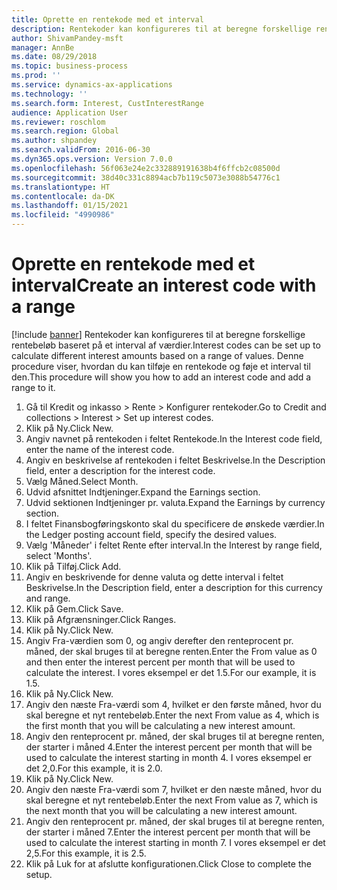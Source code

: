 ```yaml
---
title: Oprette en rentekode med et interval
description: Rentekoder kan konfigureres til at beregne forskellige rentebeløb baseret på et interval af værdier.
author: ShivamPandey-msft
manager: AnnBe
ms.date: 08/29/2018
ms.topic: business-process
ms.prod: ''
ms.service: dynamics-ax-applications
ms.technology: ''
ms.search.form: Interest, CustInterestRange
audience: Application User
ms.reviewer: roschlom
ms.search.region: Global
ms.author: shpandey
ms.search.validFrom: 2016-06-30
ms.dyn365.ops.version: Version 7.0.0
ms.openlocfilehash: 56f063e24e2c332889191638b4f6ffcb2c08500d
ms.sourcegitcommit: 38d40c331c8894acb7b119c5073e3088b54776c1
ms.translationtype: HT
ms.contentlocale: da-DK
ms.lasthandoff: 01/15/2021
ms.locfileid: "4990986"
---
```

# <a name="create-an-interest-code-with-a-range"></a><span data-ttu-id="17e8a-103">Oprette en rentekode med et interval</span><span class="sxs-lookup"><span data-stu-id="17e8a-103">Create an interest code with a range</span></span>

[!include [banner](../../includes/banner.md)]
<span data-ttu-id="17e8a-104">Rentekoder kan konfigureres til at beregne forskellige rentebeløb baseret på et interval af værdier.</span><span class="sxs-lookup"><span data-stu-id="17e8a-104">Interest codes can be set up to calculate different interest amounts based on a range of values.</span></span> <span data-ttu-id="17e8a-105">Denne procedure viser, hvordan du kan tilføje en rentekode og føje et interval til den.</span><span class="sxs-lookup"><span data-stu-id="17e8a-105">This procedure will show you how to add an interest code and add a range to it.</span></span>

1. <span data-ttu-id="17e8a-106">Gå til Kredit og inkasso > Rente > Konfigurer rentekoder.</span><span class="sxs-lookup"><span data-stu-id="17e8a-106">Go to Credit and collections > Interest > Set up interest codes.</span></span>
2. <span data-ttu-id="17e8a-107">Klik på Ny.</span><span class="sxs-lookup"><span data-stu-id="17e8a-107">Click New.</span></span>
3. <span data-ttu-id="17e8a-108">Angiv navnet på rentekoden i feltet Rentekode.</span><span class="sxs-lookup"><span data-stu-id="17e8a-108">In the Interest code field, enter the name of the interest code.</span></span>
4. <span data-ttu-id="17e8a-109">Angiv en beskrivelse af rentekoden i feltet Beskrivelse.</span><span class="sxs-lookup"><span data-stu-id="17e8a-109">In the Description field, enter a description for the interest code.</span></span>
5. <span data-ttu-id="17e8a-110">Vælg Måned.</span><span class="sxs-lookup"><span data-stu-id="17e8a-110">Select Month.</span></span>
6. <span data-ttu-id="17e8a-111">Udvid afsnittet Indtjeninger.</span><span class="sxs-lookup"><span data-stu-id="17e8a-111">Expand the Earnings section.</span></span>
7. <span data-ttu-id="17e8a-112">Udvid sektionen Indtjeninger pr. valuta.</span><span class="sxs-lookup"><span data-stu-id="17e8a-112">Expand the Earnings by currency section.</span></span>
8. <span data-ttu-id="17e8a-113">I feltet Finansbogføringskonto skal du specificere de ønskede værdier.</span><span class="sxs-lookup"><span data-stu-id="17e8a-113">In the Ledger posting account field, specify the desired values.</span></span>
9. <span data-ttu-id="17e8a-114">Vælg 'Måneder' i feltet Rente efter interval.</span><span class="sxs-lookup"><span data-stu-id="17e8a-114">In the Interest by range field, select 'Months'.</span></span>
10. <span data-ttu-id="17e8a-115">Klik på Tilføj.</span><span class="sxs-lookup"><span data-stu-id="17e8a-115">Click Add.</span></span>
11. <span data-ttu-id="17e8a-116">Angiv en beskrivende for denne valuta og dette interval i feltet Beskrivelse.</span><span class="sxs-lookup"><span data-stu-id="17e8a-116">In the Description field, enter a description for this currency and range.</span></span>
12. <span data-ttu-id="17e8a-117">Klik på Gem.</span><span class="sxs-lookup"><span data-stu-id="17e8a-117">Click Save.</span></span>
13. <span data-ttu-id="17e8a-118">Klik på Afgrænsninger.</span><span class="sxs-lookup"><span data-stu-id="17e8a-118">Click Ranges.</span></span>
14. <span data-ttu-id="17e8a-119">Klik på Ny.</span><span class="sxs-lookup"><span data-stu-id="17e8a-119">Click New.</span></span>
15. <span data-ttu-id="17e8a-120">Angiv Fra-værdien som 0, og angiv derefter den renteprocent pr. måned, der skal bruges til at beregne renten.</span><span class="sxs-lookup"><span data-stu-id="17e8a-120">Enter the From value as 0 and then enter the interest percent per month that will be used to calculate the interest.</span></span> <span data-ttu-id="17e8a-121">I vores eksempel er det 1.5.</span><span class="sxs-lookup"><span data-stu-id="17e8a-121">For our example, it is 1.5.</span></span>
16. <span data-ttu-id="17e8a-122">Klik på Ny.</span><span class="sxs-lookup"><span data-stu-id="17e8a-122">Click New.</span></span>
17. <span data-ttu-id="17e8a-123">Angiv den næste Fra-værdi som 4, hvilket er den første måned, hvor du skal beregne et nyt rentebeløb.</span><span class="sxs-lookup"><span data-stu-id="17e8a-123">Enter the next From value as 4, which is the first month that you will be calculating a new interest amount.</span></span>
18. <span data-ttu-id="17e8a-124">Angiv den renteprocent pr. måned, der skal bruges til at beregne renten, der starter i måned 4.</span><span class="sxs-lookup"><span data-stu-id="17e8a-124">Enter the interest percent per month that will be used to calculate the interest starting in month 4.</span></span> <span data-ttu-id="17e8a-125">I vores eksempel er det 2,0.</span><span class="sxs-lookup"><span data-stu-id="17e8a-125">For this example, it is 2.0.</span></span>
19. <span data-ttu-id="17e8a-126">Klik på Ny.</span><span class="sxs-lookup"><span data-stu-id="17e8a-126">Click New.</span></span>
20. <span data-ttu-id="17e8a-127">Angiv den næste Fra-værdi som 7, hvilket er den næste måned, hvor du skal beregne et nyt rentebeløb.</span><span class="sxs-lookup"><span data-stu-id="17e8a-127">Enter the next From value as 7, which is the next month that you will be calculating a new interest amount.</span></span>
21. <span data-ttu-id="17e8a-128">Angiv den renteprocent pr. måned, der skal bruges til at beregne renten, der starter i måned 7.</span><span class="sxs-lookup"><span data-stu-id="17e8a-128">Enter the interest percent per month that will be used to calculate the interest starting in month 7.</span></span> <span data-ttu-id="17e8a-129">I vores eksempel er det 2,5.</span><span class="sxs-lookup"><span data-stu-id="17e8a-129">For this example, it is 2.5.</span></span>
22. <span data-ttu-id="17e8a-130">Klik på Luk for at afslutte konfigurationen.</span><span class="sxs-lookup"><span data-stu-id="17e8a-130">Click Close to complete the setup.</span></span>

